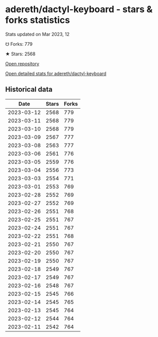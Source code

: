 # adereth/dactyl-keyboard - stars & forks statistics

Stats updated on Mar 2023, 12

☋ Forks: 779

★ Stars: 2568

[Open repository](https://github.com/adereth/dactyl-keyboard)

[Open detailed stats for adereth/dactyl-keyboard](https://reviewgithub.com/rep/adereth/dactyl-keyboard)

## Historical data
| Date | Stars | Forks |
|------|-------|-------|
| 2023-03-12 | 2568 | 779 | 
| 2023-03-11 | 2568 | 779 | 
| 2023-03-10 | 2568 | 779 | 
| 2023-03-09 | 2567 | 777 | 
| 2023-03-08 | 2563 | 777 | 
| 2023-03-06 | 2561 | 776 | 
| 2023-03-05 | 2559 | 776 | 
| 2023-03-04 | 2556 | 773 | 
| 2023-03-03 | 2554 | 771 | 
| 2023-03-01 | 2553 | 769 | 
| 2023-02-28 | 2552 | 769 | 
| 2023-02-27 | 2552 | 769 | 
| 2023-02-26 | 2551 | 768 | 
| 2023-02-25 | 2551 | 767 | 
| 2023-02-24 | 2551 | 767 | 
| 2023-02-22 | 2551 | 768 | 
| 2023-02-21 | 2550 | 767 | 
| 2023-02-20 | 2550 | 767 | 
| 2023-02-19 | 2550 | 767 | 
| 2023-02-18 | 2549 | 767 | 
| 2023-02-17 | 2549 | 767 | 
| 2023-02-16 | 2548 | 767 | 
| 2023-02-15 | 2545 | 766 | 
| 2023-02-14 | 2545 | 765 | 
| 2023-02-13 | 2545 | 764 | 
| 2023-02-12 | 2544 | 764 | 
| 2023-02-11 | 2542 | 764 | 

